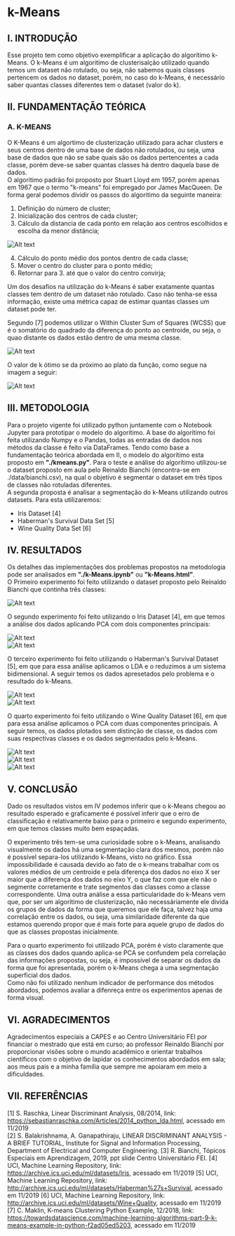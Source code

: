 # k-Means #

## I.	 INTRODUÇÃO ##
Esse projeto tem como objetivo exemplificar a aplicação do algorítimo k-Means. O k-Means é um algoritimo de clusterisalção
utilizado quando temos um dataset não rotulado, ou seja, não sabemos quais classes pertencem os dados no dataset, porém,
no caso do k-Means, é necessário saber quantas classes diferentes tem o dataset (valor do k).

## II.	FUNDAMENTAÇÃO TEÓRICA ##

### A.	K-MEANS ###
O K-Means é um algortimo de clusterização utilizado para achar clusters e seus centros dentro de uma base de dados
não rotulados, ou seja, uma base de dados que não se sabe quais são os dados pertencentes a cada classe, porém
deve-se saber quantas classes há dentro daquela base de dados.<br>
O algoritimo padrão foi proposto por Stuart Lloyd em 1957, porém apenas em 1967 que o termo "k-means" foi empregado
por James MacQueen.
De forma geral podemos dividir os passos do algoritimo da seguinte maneira:

1. Definição do número de cluster;
2. Inicialização dos centros de cada cluster;
3. Cálculo da distancia de cada ponto em relação aos centros escolhidos e escolha da menor distância;<br>

![Alt text](images/kmeans-equation01.png?)

4. Cálculo do ponto médio dos pontos dentro de cada classe;
5. Mover o centro do cluster para o ponto médio;
6. Retornar para 3. até que o valor do centro convirja;

Um dos desafios na utilização do k-Means é saber exatamente quantas classes tem dentro de um dataset não rotulado.
Caso não tenha-se essa informação, existe uma métrica capaz de estimar quantas classes um dataset pode ter.<br>

Segundo [7] podemos utilizar o Within Cluster Sum of Squares (WCSS) que é o somatório do quadrado da diferença do ponto ao
centroide, ou seja, o quao distante os dados estão dentro de uma mesma classe.<br>

![Alt text](images/kmeans-equation02.png?)

O valor de k ótimo se da próximo ao plato da função, como segue na imagem a seguir:

![Alt text](images/kmeans-graph09.png?)

## III.	METODOLOGIA ##
Para o projeto vigente foi utilizado python juntamente com o Notebook Jupyter para prototipar o modelo do
algorítimo. A base do algorítimo foi feita utilizando Numpy e o Pandas, todas as entradas de dados nos métodos da
classe é feito via DataFrames.
Tendo como base a fundamentação teórica abordada em II, o modelo do algorítimo esta proposto em <b>"./kmeans.py"</b>.
Para o teste e análise do algorítimo utilizou-se o dataset proposto em aula pelo Reinaldo Bianchi (encontra-se 
em ./data/bianchi.csv), na qual o objetivo é segmentar o dataset em três tipos de classes não rotuladas diferentes.<br>
A segunda proposta é analisar a segmentação do k-Means utilizando outros datasets. Para esta utilizaremos:
* Iris Dataset [4]
* Haberman's Survival Data Set [5]
* Wine Quality Data Set [6]

## IV. RESULTADOS ##
Os detalhes das implementações dos problemas propostos na metodologia pode ser analisados em <b>"./k-Means.ipynb"</b> 
ou <b>"k-Means.html"</b>.<br>
O Primeiro experimento foi feito utilizando o dataset proposto pelo Reinaldo Bianchi que continha três classes:<br>

![Alt text](images/kmeans-graph01.png?)

O segundo experimento foi feito utilizando o Iris Dataset [4], em que temos a análise dos dados aplicando PCA com dois
componentes principais:<br>

![Alt text](images/kmeans-graph02.png?)<br>
![Alt text](images/kmeans-graph03.png?)<br>

O terceiro experimento foi feito utilizando o Haberman's Survival Dataset [5], em que para essa análise aplicamos o LDA e
o reduzimos a um sistema bidimensional. A seguir temos os dados apresetados pelo problema e o resultado do k-Means.<br>

![Alt text](images/kmeans-graph04.png?)<br>
![Alt text](images/kmeans-graph05.png?)<br>

O quarto experimento foi feito utilizando o Wine Quality Dataset [6], em que para essa análise aplicamos o PCA com duas
componentes principais. A seguir temos, os dados plotados sem distinção de classe, os dados com suas respectivas classes e
os dados segmentados pelo k-Means. 

![Alt text](images/kmeans-graph06.png?)<br>
![Alt text](images/kmeans-graph08.png?)<br>
![Alt text](images/kmeans-graph07.png?)<br>

## V. CONCLUSÃO ##
Dado os resultados vistos em IV podemos inferir que o k-Means chegou ao resultado esperado e graficamente é possível inferir
que o erro de classificação é relativamente baixo para o primeiro e segundo experimento, em que temos classes muito bem 
espaçadas.<br>

O experimento três tem-se uma curiosidade sobre o k-Means, analisando visualmente os dados há uma segmentação clara dos
mesmos, porém não é possível separa-los utilizando k-Means, visto no gráfico. Essa impossibilidade é causada devido ao
fato de o k-means trabalhar com os valores médios de um centroide e pela diferença dos dados no eixo X ser maior que a
diferença dos dados no eixo Y, o que faz com que ele não o segmente corretamente e trate segmentos das classes como a classe
correspondente. Uma outra análise a essa particularidade do k-Means vem que, por ser um algorítimo de clusterização, não
necessáriamente ele divida os grupos de dados da forma que queremos que ele faça, talvez haja uma correlação entre os dados,
ou seja, uma similaridade diferente da que estamos querendo propor que é mais forte para aquele grupo de dados do que as
classes propostas inicialmente.<br>

Para o quarto experimento foi utilizado PCA, porém é visto claramente que as classes dos dados quando aplica-se PCA se confundem
pela correlação das informações propostas, ou seja, é impossível de separar os dados da forma que foi apresentada, porém o
k-Means chega a uma segmentação superficial dos dados.<br>
Como não foi utilizado nenhum indicador de performance dos métodos abordados, podemos avaliar a difenreça entre os
experimentos apenas de forma visual.<br>

## VI. AGRADECIMENTOS ##

Agradecimentos especiais a CAPES e ao Centro Universitário FEI por financiar o mestrado que está em curso; 
ao professor Reinaldo Bianchi por proporcionar visões sobre o mundo acadêmico e orientar trabalhos científicos 
com o objetivo de lapidar os conhecimentos abordados em sala; aos meus pais e a minha família que sempre me 
apoiaram em meio a dificuldades.

## VII. REFERÊNCIAS ##

[1] S. Raschka, Linear Discriminant Analysis, 08/2014, link: https://sebastianraschka.com/Articles/2014_python_lda.html, acessado em 11/2019<br>
[2] S. Balakrishnama, A. Ganapathiraju, LINEAR DISCRIMINANT ANALYSIS - A BRIEF TUTORIAL, Institute for Signal and Information Processing, Department of Electrical and Computer Engineering.
[3]	R. Bianchi, Tópicos Especiais em Aprendizagem, 2019, ppt slide Centro Universitário FEI.
[4] UCI, Machine Learning Repository, link: https://archive.ics.uci.edu/ml/datasets/Iris, acessado em 11/2019
[5] UCI, Machine Learning Repository, link: http://archive.ics.uci.edu/ml/datasets/Haberman%27s+Survival, acessado em 11/2019
[6] UCI, Machine Learning Repository, link: http://archive.ics.uci.edu/ml/datasets/Wine+Quality, acessado em 11/2019
[7] C. Maklin, K-means Clustering Python Example, 12/2018, link: https://towardsdatascience.com/machine-learning-algorithms-part-9-k-means-example-in-python-f2ad05ed5203, acessado em 11/2019